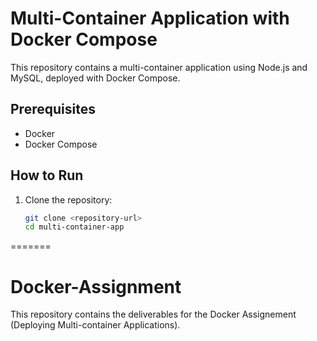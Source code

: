 # Multi-Container Application with Docker Compose

This repository contains a multi-container application using Node.js and MySQL, deployed with Docker Compose.

## Prerequisites

- Docker
- Docker Compose

## How to Run

1. Clone the repository:
   ```bash
   git clone <repository-url>
   cd multi-container-app

=======
# Docker-Assignment
This repository contains the deliverables for the Docker Assignement (Deploying Multi-container Applications).
